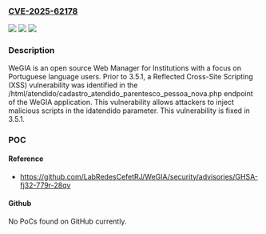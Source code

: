### [CVE-2025-62178](https://cve.mitre.org/cgi-bin/cvename.cgi?name=CVE-2025-62178)
![](https://img.shields.io/static/v1?label=Product&message=WeGIA&color=blue)
![](https://img.shields.io/static/v1?label=Version&message=%3C%203.5.1%20&color=brightgreen)
![](https://img.shields.io/static/v1?label=Vulnerability&message=CWE-79%3A%20Improper%20Neutralization%20of%20Input%20During%20Web%20Page%20Generation%20('Cross-site%20Scripting')&color=brightgreen)

### Description

WeGIA is an open source Web Manager for Institutions with a focus on Portuguese language users. Prior to 3.5.1, a Reflected Cross-Site Scripting (XSS) vulnerability was identified in the /html/atendido/cadastro_atendido_parentesco_pessoa_nova.php endpoint of the WeGIA application. This vulnerability allows attackers to inject malicious scripts in the idatendido parameter. This vulnerability is fixed in 3.5.1.

### POC

#### Reference
- https://github.com/LabRedesCefetRJ/WeGIA/security/advisories/GHSA-fj32-779r-28qv

#### Github
No PoCs found on GitHub currently.

